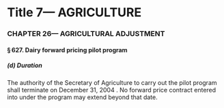
# Title 7— AGRICULTURE
### CHAPTER 26— AGRICULTURAL ADJUSTMENT
#### § 627. Dairy forward pricing pilot program
##### (d) Duration

The authority of the Secretary of Agriculture to carry out the pilot program shall terminate on December 31, 2004 . No forward price contract entered into under the program may extend beyond that date.
